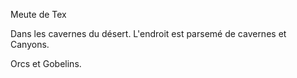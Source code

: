 Meute de Tex

Dans les cavernes du désert.
L'endroit est parsemé de cavernes et Canyons. 

Orcs et Gobelins.